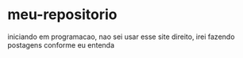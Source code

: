 # meu-repositorio
iniciando em programacao, nao sei usar esse site direito, irei fazendo postagens conforme eu entenda
